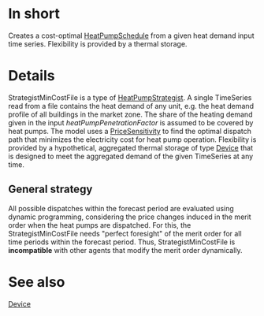 # In short

Creates a cost-optimal [HeatPumpSchedule](./HeatPumpSchedule.md) from a given heat demand input time series.
Flexibility is provided by a thermal storage.

# Details

StrategistMinCostFile is a type of [HeatPumpStrategist](./HeatPumpStrategist.md).
A single TimeSeries read from a file contains the heat demand of any unit, e.g. the heat demand profile of all buildings in the market zone.
The share of the heating demand given in the input *heatPumpPenetrationFactor* is assumed to be covered by heat pumps.
The model uses a [PriceSensitivity](./PriceSensitivity.md) to find the optimal dispatch path that minimizes the electricity cost for heat pump operation.
Flexibility is provided by a hypothetical, aggregated thermal storage of type [Device](./Device.md) that is designed to meet the aggregated demand of the given TimeSeries at any time.

## General strategy

All possible dispatches within the forecast period are evaluated using dynamic programming, considering the price changes induced in the merit order when the heat pumps are dispatched.
For this, the StrategistMinCostFile needs "perfect foresight" of the merit order for all time periods within the forecast period.
Thus, StrategistMinCostFile is **incompatible** with other agents that modify the merit order dynamically.

# See also

[Device](./Device.md)
